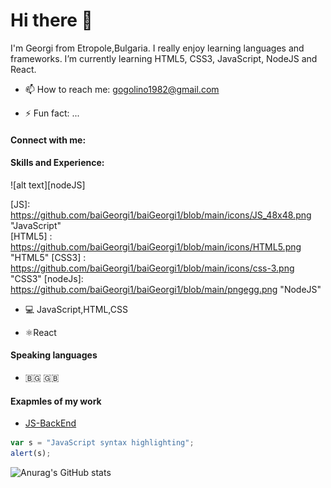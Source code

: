 # Hi there 👋 

I'm Georgi from Etropole,Bulgaria. I really enjoy learning languages and frameworks.
I’m currently learning HTML5, CSS3, JavaScript, NodeJS and React.


- 📫 How to reach me: gogolino1982@gmail.com

- ⚡ Fun fact: ...
#### Connect with me:

####  Skills and Experience:
![alt text][nodeJS] 

[JS]: https://github.com/baiGeorgi1/baiGeorgi1/blob/main/icons/JS_48x48.png "JavaScript"\
[HTML5] : https://github.com/baiGeorgi1/baiGeorgi1/blob/main/icons/HTML5.png "HTML5"
[CSS3] : https://github.com/baiGeorgi1/baiGeorgi1/blob/main/icons/css-3.png "CSS3"
[nodeJs]: https://github.com/baiGeorgi1/baiGeorgi1/blob/main/pngegg.png "NodeJS"

- 💻 JavaScript,HTML,CSS

- ⚛️React
#### Speaking languages
- 🇧🇬 🇬🇧

#### Exapmles of my work
- [JS-BackEnd](https://github.com/baiGeorgi1/JS-BackEnd-Exam)

```javascript
var s = "JavaScript syntax highlighting";
alert(s);
```
 


![Anurag's GitHub stats](https://github-readme-stats.vercel.app/api?username=baiGeorgi1&theme=prussian)
